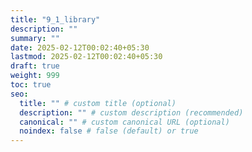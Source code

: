 ```yaml
---
title: "9_1_library"
description: ""
summary: ""
date: 2025-02-12T00:02:40+05:30
lastmod: 2025-02-12T00:02:40+05:30
draft: true
weight: 999
toc: true
seo:
  title: "" # custom title (optional)
  description: "" # custom description (recommended)
  canonical: "" # custom canonical URL (optional)
  noindex: false # false (default) or true
---
```

